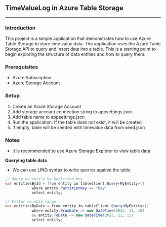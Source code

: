 ## TimeValueLog in Azure Table Storage

---

### Introduction

This project is a simple application that demonstrates how to use Azure Table Storage to store time value data.
The application uses the Azure Table Storage API to query and insert data into a table.
This is a starting point to begin exploring the structure of data entities and how to query them.

### Prerequisites

- Azure Subscription
- Azure Storage Account

### Setup

1. Create an Azure Storage Account
2. Add storage account connection string to appsettings.json
3. Add table name to appsettings.json
4. Run the application. If the table does not exist, it will be created
5. If empty, table will be seeded with timevalue data from seed.json

### Notes

- It is recommended to use Azure Storage Explorer to view table data

**Querying table data**

- We can use LINQ syntax to write queries against the table

```csharp 
// Query an entity by partition key
var entitiesById = from entity in tableClient.Query<MyEntity>()
            where entity.PartitionKey == "key"
            select entity;
```

```csharp
// Filter on date range
var entitiesByDate = from entity in tableClient.Query<MyEntity>()
            where entity.FromDate >= new DateTime(2023, 12, 10)
            && entity.ToDate <= new DateTime(2023, 12, 11)
            select entity;
```


